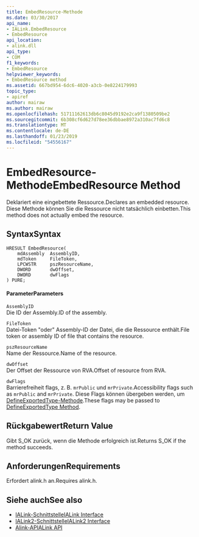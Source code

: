 ```yaml
---
title: EmbedResource-Methode
ms.date: 03/30/2017
api_name:
- IALink.EmbedResource
- EmbedResource
api_location:
- alink.dll
api_type:
- COM
f1_keywords:
- EmbedResource
helpviewer_keywords:
- EmbedResource method
ms.assetid: 667bd954-6dc6-4020-a3cb-0e8224179993
topic_type:
- apiref
author: mairaw
ms.author: mairaw
ms.openlocfilehash: 51711162613db6c8045d9192e2ca9f1380509be2
ms.sourcegitcommit: 6b308cf6d627d78ee36dbbae8972a310ac7fd6c8
ms.translationtype: MT
ms.contentlocale: de-DE
ms.lasthandoff: 01/23/2019
ms.locfileid: "54556167"
---
```

# <a name="embedresource-method"></a><span data-ttu-id="5902d-102">EmbedResource-Methode</span><span class="sxs-lookup"><span data-stu-id="5902d-102">EmbedResource Method</span></span>
<span data-ttu-id="5902d-103">Deklariert eine eingebettete Ressource.</span><span class="sxs-lookup"><span data-stu-id="5902d-103">Declares an embedded resource.</span></span> <span data-ttu-id="5902d-104">Diese Methode können Sie die Ressource nicht tatsächlich einbetten.</span><span class="sxs-lookup"><span data-stu-id="5902d-104">This method does not actually embed the resource.</span></span>  
  
## <a name="syntax"></a><span data-ttu-id="5902d-105">Syntax</span><span class="sxs-lookup"><span data-stu-id="5902d-105">Syntax</span></span>  
  
```  
HRESULT EmbedResource(  
    mdAssembly  AssemblyID,  
    mdToken     FileToken,  
    LPCWSTR     pszResourceName,  
    DWORD       dwOffset,  
    DWORD       dwFlags  
) PURE;  
```  
  
#### <a name="parameters"></a><span data-ttu-id="5902d-106">Parameter</span><span class="sxs-lookup"><span data-stu-id="5902d-106">Parameters</span></span>  
 `AssemblyID`  
 <span data-ttu-id="5902d-107">Die ID der Assembly.</span><span class="sxs-lookup"><span data-stu-id="5902d-107">ID of the assembly.</span></span>  
  
 `FileToken`  
 <span data-ttu-id="5902d-108">Datei-Token "oder" Assembly-ID der Datei, die die Ressource enthält.</span><span class="sxs-lookup"><span data-stu-id="5902d-108">File token or assembly ID of file that contains the resource.</span></span>  
  
 `pszResourceName`  
 <span data-ttu-id="5902d-109">Name der Ressource.</span><span class="sxs-lookup"><span data-stu-id="5902d-109">Name of the resource.</span></span>  
  
 `dwOffset`  
 <span data-ttu-id="5902d-110">Der Offset der Ressource von RVA.</span><span class="sxs-lookup"><span data-stu-id="5902d-110">Offset of resource from RVA.</span></span>  
  
 `dwFlags`  
 <span data-ttu-id="5902d-111">Barrierefreiheit flags, z. B. `mrPublic` und `mrPrivate`.</span><span class="sxs-lookup"><span data-stu-id="5902d-111">Accessibility flags such as `mrPublic` and `mrPrivate`.</span></span> <span data-ttu-id="5902d-112">Diese Flags können übergeben werden, um [DefineExportedType-Methode](../../../../docs/framework/unmanaged-api/metadata/imetadataassemblyemit-defineexportedtype-method.md).</span><span class="sxs-lookup"><span data-stu-id="5902d-112">These flags may be passed to [DefineExportedType Method](../../../../docs/framework/unmanaged-api/metadata/imetadataassemblyemit-defineexportedtype-method.md).</span></span>  
  
## <a name="return-value"></a><span data-ttu-id="5902d-113">Rückgabewert</span><span class="sxs-lookup"><span data-stu-id="5902d-113">Return Value</span></span>  
 <span data-ttu-id="5902d-114">Gibt S_OK zurück, wenn die Methode erfolgreich ist.</span><span class="sxs-lookup"><span data-stu-id="5902d-114">Returns S_OK if the method succeeds.</span></span>  
  
## <a name="requirements"></a><span data-ttu-id="5902d-115">Anforderungen</span><span class="sxs-lookup"><span data-stu-id="5902d-115">Requirements</span></span>  
 <span data-ttu-id="5902d-116">Erfordert alink.h an.</span><span class="sxs-lookup"><span data-stu-id="5902d-116">Requires alink.h.</span></span>  
  
## <a name="see-also"></a><span data-ttu-id="5902d-117">Siehe auch</span><span class="sxs-lookup"><span data-stu-id="5902d-117">See also</span></span>
- [<span data-ttu-id="5902d-118">IALink-Schnittstelle</span><span class="sxs-lookup"><span data-stu-id="5902d-118">IALink Interface</span></span>](../../../../docs/framework/unmanaged-api/alink/ialink-interface.md)
- [<span data-ttu-id="5902d-119">IALink2-Schnittstelle</span><span class="sxs-lookup"><span data-stu-id="5902d-119">IALink2 Interface</span></span>](../../../../docs/framework/unmanaged-api/alink/ialink2-interface.md)
- [<span data-ttu-id="5902d-120">Alink-API</span><span class="sxs-lookup"><span data-stu-id="5902d-120">ALink API</span></span>](../../../../docs/framework/unmanaged-api/alink/index.md)
